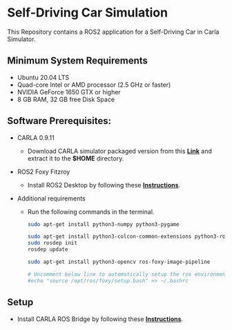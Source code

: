# Self-Driving Car Simulation

This Repository contains a ROS2 application for a Self-Driving Car in Carla Simulator.

## Minimum System Requirements

- Ubuntu 20.04 LTS
- Quad-core Intel or AMD processor (2.5 GHz or faster)
- NVIDIA GeForce 1650 GTX or higher
- 8 GB RAM, 32 GB free Disk Space

## Software Prerequisites:

- CARLA 0.9.11
    - Download CARLA simulator packaged version from this **[Link](https://carla-releases.s3.eu-west-3.amazonaws.com/Linux/CARLA_0.9.11.tar.gz)** and extract it to the **$HOME** directory.

- ROS2 Foxy Fitzroy 
    - Install ROS2 Desktop by following these **[Instructions](https://docs.ros.org/en/foxy/Installation/Ubuntu-Install-Debians.html)**.

- Additional requirements
    - Run the following commands in the terminal.
        ```bash     
        sudo apt-get install python3-numpy python3-pygame

        sudo apt-get install python3-colcon-common-extensions python3-rosdep
        sudo rosdep init
        rosdep update

        sudo apt-get install python3-opencv ros-foxy-image-pipeline

        # Uncomment below line to automatically setup the ros environment on every startup.
        #echo "source /opt/ros/foxy/setup.bash" >> ~/.bashrc
        ```

## Setup

- Install CARLA ROS Bridge by following these **[Instructions](https://carla.readthedocs.io/projects/ros-bridge/en/latest/ros_installation_ros2/#ros-bridge-installation)**.
